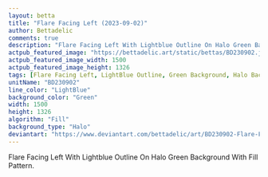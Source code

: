 ```yaml
---
layout: betta
title: "Flare Facing Left (2023-09-02)"
author: Bettadelic
comments: true
description: "Flare Facing Left With Lightblue Outline On Halo Green Background With Fill Pattern."
actpub_featured_image: "https://bettadelic.art/static/bettas/BD230902.jpg"
actpub_featured_image_width: 1500
actpub_featured_image_height: 1326
tags: [Flare Facing Left, LightBlue Outline, Green Background, Halo Background Pattern, Fill Pattern, September 2023]
unitName: "BD230902"
line_color: "LightBlue"
background_color: "Green"
width: 1500
height: 1326
algorithm: "Fill"
background_type: "Halo"
deviantart: "https://www.deviantart.com/bettadelic/art/BD230902-Flare-Facing-Left-2023-09-02-980409025"
---
```


Flare Facing Left With Lightblue Outline On Halo Green Background With Fill Pattern.
